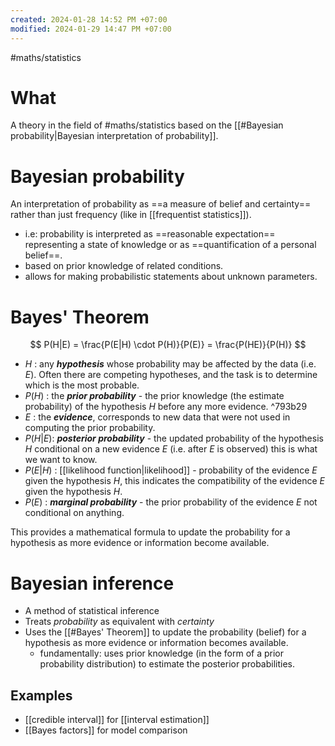 ```yaml
---
created: 2024-01-28 14:52 PM +07:00
modified: 2024-01-29 14:47 PM +07:00
---
```

#maths/statistics

# What
A theory in the field of #maths/statistics based on the [[#Bayesian probability|Bayesian interpretation of probability]].
# Bayesian probability
An interpretation of probability as ==a measure of belief and certainty== rather than just frequency (like in [[frequentist statistics]]).
- i.e: probability is interpreted as ==reasonable expectation== representing a state of knowledge or as ==quantification of a personal belief==.
- based on prior knowledge of related conditions.
- allows for making probabilistic statements about unknown parameters.

# Bayes' Theorem
$$
P(H|E) = \frac{P(E|H) \cdot P(H)}{P(E)} = \frac{P(HE)}{P(H)}
$$
- $H$ : any **_hypothesis_** whose probability may be affected by the data (i.e. $E$). Often there are competing hypotheses, and the task is to determine which is the most probable.
- $P(H)$ : the **_prior probability_** -  the prior knowledge (the estimate probability) of the hypothesis $H$ before any more evidence. ^793b29
- $E$ : the **_evidence_**, corresponds to new data that were not used in computing the prior probability.
- $P(H|E)$: **_posterior probability_** - the updated probability of the hypothesis $H$ conditional on a new evidence $E$ (i.e. after $E$ is observed) this is what we want to know.
- $P(E|H)$ : [[likelihood function|likelihood]] - probability of the evidence $E$ given the hypothesis $H$, this indicates the compatibility of the evidence $E$ given the hypothesis $H$.
- $P(E)$ : **_marginal probability_** - the prior probability of the evidence $E$ not  conditional on anything.

This provides a mathematical formula to update the probability for a hypothesis as more evidence or information become available.

# Bayesian inference
- A method of statistical inference
- Treats _probability_ as equivalent with _certainty_
- Uses the [[#Bayes' Theorem]] to update the probability (belief) for a hypothesis as more evidence or information becomes available.
	- fundamentally: uses prior knowledge (in the form of a prior probability distribution) to estimate the posterior probabilities.
## Examples
- [[credible interval]] for [[interval estimation]]
- [[Bayes factors]] for model comparison
